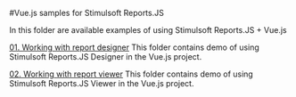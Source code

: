 #Vue.js samples for Stimulsoft Reports.JS

In this folder are available examples of using Stimulsoft Reports.JS + Vue.js

[01. Working with report designer](https://github.com/stimulsoft/Samples-JS/tree/master/Vue/01.%20Working%20with%20report%20designer)
This folder contains demo of using Stimulsoft Reports.JS Designer in the Vue.js project.

[02. Working with report viewer](https://github.com/stimulsoft/Samples-JS/tree/master/Vue/02.%20Working%20with%20report%20viewer)
This folder contains demo of using Stimulsoft Reports.JS Viewer in the Vue.js project.